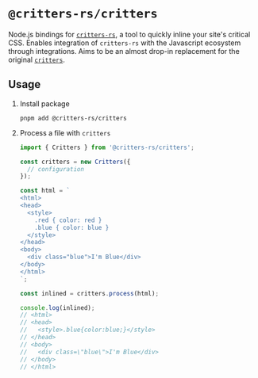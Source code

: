 # `@critters-rs/critters`

Node.js bindings for [`critters-rs`](https://github/com/michaelhthomas/critters-rs), a tool to quickly inline your site's critical CSS. Enables integration of `critters-rs` with the Javascript ecosystem through integrations. Aims to be an almost drop-in replacement for the original [`critters`](https://github.com/GoogleChromeLabs/critters).

## Usage

1. Install package
    ```
    pnpm add @critters-rs/critters
    ```
1. Process a file with `critters`
    ```ts
    import { Critters } from '@critters-rs/critters';

    const critters = new Critters({
      // configuration
    });
    
    const html = `
    <html>
    <head>
      <style>
        .red { color: red }
        .blue { color: blue }
      </style>
    </head>
    <body>
      <div class="blue">I'm Blue</div>
    </body>
    </html>
    `;

    const inlined = critters.process(html);
    
    console.log(inlined);
    // <html>
    // <head>
    //   <style>.blue{color:blue;}</style>
    // </head>
    // <body>
    //   <div class=\"blue\">I'm Blue</div>
    // </body>
    // </html>
    ```
